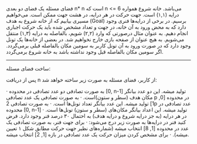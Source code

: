فضای مسئله یک فضای دو بعدی  n* n  است که  n <= 6  می‌باشد.
خانه شروع همواره درایه (۱,۱) است. 
جهت حرکت در هر درایه،  در هشت جهت ممکن است. 
می‌خواهیم مسیری بیابیم که از خانه شروع به هدف (Goal) برسیم. 
در برخی از درایه‌ها فنری وجود دارد که به محض ورود به آن خانه، در جهت و تعداد مشخص شده باید یک حرکت اجباری انجام دهیم.
به عنوان مثال درصورتی که وارد (۲,۲) شویم، بالفاصله به درایه (۱,۳) منتقل می‌شویم.
 به هیچ عنوان از صفحه بازی خارج نخواهیم شد.
 در بعضی از خانه‌ها یک تونل وجود دارد که در صورت ورود به آن تونل کاربر به سومین مکان بالفاصله قبلی برمی‌گردد.
 اگر سومین مکان بالفاصله قبل وجود نداشته باشد به خانه شروع برمی‌گردد.

---

ساخت فضای مسئله:

پس از دریافت  n  از کاربر، فضای مسئله به صورت زیر ساخته خواهد شد:

· به صورت تصادفی دو عدد تصادفی در محدوده  [0, n-1]  تولید میشه. این دو عدد بیانگر مکان هدف (سطر و ستون)است.
· به صورت تصادفی یک عدد تصادفی  p  در محدوده  [0, 1]  تولید میشه. این عدد بیانگر تعداد تونل‌ها است.
· به صورت تصادفی  2p  عدد تصادفی در محدوده  [0, n-1]  تولید میشه. این اعداد بیانگر مکان‌های (سطر و ستون) تونل‌ها است.
· در هر درایه (به جز درایه شروع و درایه هدف) به احتمال ۳۰ درصد فنر وجود دارد. فرض کنید فنر در درایه‌ها به صورت زیر درج می‌شود:
  · برای جهت فنر، به صورت تصادفی یک عدد در محدوده  [1, 8]  انتخاب میشه (شماره‌های نظیر جهت حرکت مطابق شکل ۱ تعیین میشه).
  · برای مشخص کردن میزان حرکت یک عدد تصادفی در بازه  [1, 2]  انتخاب میشه.
